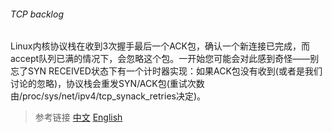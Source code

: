###### TCP backlog
  
  Linux内核协议栈在收到3次握手最后一个ACK包，确认一个新连接已完成，而accept队列已满的情况下，会忽略这个包。一开始您可能会对此感到奇怪——别忘了SYN RECEIVED状态下有一个计时器实现：如果ACK包没有收到(或者是我们讨论的忽略)，协议栈会重发SYN/ACK包(重试次数由/proc/sys/net/ipv4/tcp_synack_retries决定)。
  
  > 参考链接
  > [中文](https://www.jianshu.com/p/7fde92785056)  [English](http://veithen.io/2014/01/01/how-tcp-backlog-works-in-linux.html)
